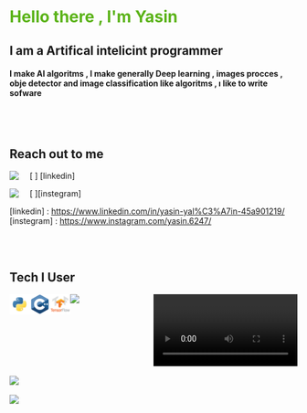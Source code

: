 <div >

<div style=" position: static; left:0px;" align="left">


<h1 style="color:#5BB318 ;font-weight: bold;"> Hello there , I'm Yasin </h1>


<h2 style="font-weight: bold;">I am  a Artifical intelicint programmer</h2>

<h4>I make AI algoritms , I make generally Deep learning , images procces , obje detector and image classification like algoritms , ı like to write sofware</h4>

#
<br/>

## Reach out to me


<div class="reach_out_to_me">
[<img
width="7%"
align="left"
src ="https://media-exp1.licdn.com/dms/image/C560BAQHaVYd13rRz3A/company-logo_100_100/0/1638831589865?e=2147483647&v=beta&t=fi3iyTgSAogCMgSmAy_DeyogJxzo38RVBK0mcEuSpc8" / >
] [linkedin]

[<img
width="7%"
align="left"
src ="//upload.wikimedia.org/wikipedia/commons/thumb/9/95/Instagram_logo_2022.svg/150px-Instagram_logo_2022.svg.png"  />
][instegram]

[linkedin] : https://www.linkedin.com/in/yasin-yal%C3%A7in-45a901219/
[instegram] : https://www.instagram.com/yasin.6247/


</div>

<br/><br/>

<div class="tech_i_user">

## Tech I User


<img
width="7%"
align="left"
src ="https://raw.githubusercontent.com/github/explore/80688e429a7d4ef2fca1e82350fe8e3517d3494d/topics/python/python.png"  >
</img>
<img
width="7%"
align="left"
src ="https://raw.githubusercontent.com/github/explore/180320cffc25f4ed1bbdfd33d4db3a66eeeeb358/topics/cpp/cpp.png"  >
</img>
<img
width="7%"
align="left"
src ="https://raw.githubusercontent.com/github/explore/80688e429a7d4ef2fca1e82350fe8e3517d3494d/topics/tensorflow/tensorflow.png"  >
</img>
<img
width="7%"
align="left"
src ="https://avatars.githubusercontent.com/u/97764156?v=10"  >
</img>






</div>

</div>

<div style=" position: static; right:0px;" align="right">
<video
    position="right"
    src="https://dms.licdn.com/playlist/C4E05AQE0X_d38wVSeA/mp4-720p-30fp-crf28/0/1648845168032?e=1664550000&v=beta&t=w0-RakYixH1gMpou_CSk8PCyMEvC59Hk5ESIC2a1P5s"
    preload="auto"
    width="50%"
    heigth="200"
    align="right"
    controls
    autoplay="true"
    loop>
  </video>

</div>



</div>





<div>

<img src="https://github-readme-stats.vercel.app/api?username=yasin624&theme=redical"></img>

<img src="https://github-readme-stats.vercel.app/api/top-langs/?username=yasin624&layout=compact"></img>





</div>
